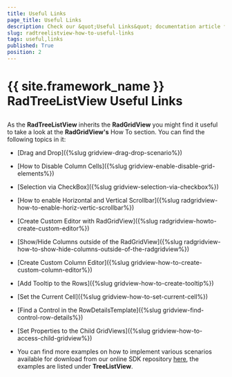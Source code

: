 ```yaml
---
title: Useful Links
page_title: Useful Links
description: Check our &quot;Useful Links&quot; documentation article for the RadTreeListView {{ site.framework_name }} control.
slug: radtreelistview-how-to-useful-links
tags: useful,links
published: True
position: 2
---
```


# {{ site.framework_name }} RadTreeListView Useful Links



## 

As the __RadTreeListView__ inherits the __RadGridView__ you might find it useful to take a look at the __RadGridView's__ How To section. You can find the following topics in it:

* [Drag and Drop]({%slug gridview-drag-drop-scenario%})

* [How to Disable Column Cells]({%slug gridview-enable-disable-grid-elements%})

* [Selection via CheckBox]({%slug gridview-selection-via-checkbox%})

* [How to enable Horizontal and Vertical Scrollbar]({%slug radgridview-how-to-enable-horiz-vertic-scrollbar%})


* [Create Custom Editor with RadGridView]({%slug radgridview-howto-create-custom-editor%})

* [Show/Hide Columns outside of the RadGridView]({%slug radgridview-how-to-show-hide-columns-outside-of-the-radgridview%})

* [Create Custom Column Editor]({%slug gridview-how-to-create-custom-column-editor%})

* [Add Tooltip to the Rows]({%slug gridview-how-to-create-tooltip%})

* [Set the Current Cell]({%slug gridview-how-to-set-current-cell%})

* [Find a Control in the RowDetailsTemplate]({%slug gridview-find-control-row-details%})

* [Set Properties to the Child GridViews]({%slug gridview-how-to-access-child-gridview%})

* You can find more examples on how to implement various scenarios available for download from our online SDK repository [here](https://github.com/telerik/xaml-sdk/), the examples are listed under __TreeListView__.
            
